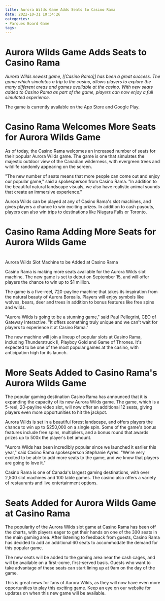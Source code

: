 ```yaml
---
title: Aurora Wilds Game Adds Seats to Casino Rama
date: 2022-10-31 10:34:26
categories:
- Parques Board Game
tags:
---
```



#  Aurora Wilds Game Adds Seats to Casino Rama

_Aurora Wilds newest game, [[Casino Rama]] has been a great success. The game which simulates a trip to the casino, allows players to explore the many different areas and games available at the casino. With new seats added to Casino Rama as part of the game, players can now enjoy a full simulated experience._

The game is currently available on the App Store and Google Play.

#  Casino Rama Welcomes More Seats for Aurora Wilds Game

As of today, the Casino Rama welcomes an increased number of seats for their popular Aurora Wilds game. The game is one that simulates the majestic outdoor view of the Canadian wilderness, with evergreen trees and wildlife randomly appearing on the screen.

"The new number of seats means that more people can come out and enjoy our popular game," said a spokesperson from Casino Rama. "In addition to the beautiful natural landscape visuals, we also have realistic animal sounds that create an immersive experience."

Aurora Wilds can be played at any of Casino Rama's slot machines, and gives players a chance to win exciting prizes. In addition to cash payouts, players can also win trips to destinations like Niagara Falls or Toronto.

#  Casino Rama Adding More Seats for Aurora Wilds Game

#
Aurora Wilds Slot Machine to be Added at Casino Rama

Casino Rama is making more seats available for the Aurora Wilds slot machine. The new game is set to debut on September 15, and will offer players the chance to win up to $1 million.

The game is a five-reel, 720-payline machine that takes its inspiration from the natural beauty of Aurora Borealis. Players will enjoy symbols like wolves, bears, deer and trees in addition to bonus features like free spins and wilds.

"Aurora Wilds is going to be a stunning game," said Paul Pellegrini, CEO of Gateway Interactive. "It offers something truly unique and we can't wait for players to experience it at Casino Rama."

The new machine will join a lineup of popular slots at Casino Rama, including Thunderstruck II, Playboy Gold and Game of Thrones. It's expected to be one of the most popular games at the casino, with anticipation high for its launch.

#  More Seats Added to Casino Rama's Aurora Wilds Game

The popular gaming destination Casino Rama has announced that it is expanding the capacity of its new Aurora Wilds game. The game, which is a 5-reel, 20-payline video slot, will now offer an additional 12 seats, giving players even more opportunities to hit the jackpot.

Aurora Wilds is set in a beautiful forest landscape, and offers players the chance to win up to $250,000 on a single spin. Some of the game's bonus features include free spins, multipliers, and a bonus round that awards prizes up to 500x the player's bet amount.

"Aurora Wilds has been incredibly popular since we launched it earlier this year," said Casino Rama spokesperson Stephanie Ayres. "We're very excited to be able to add more seats to the game, and we know that players are going to love it."

Casino Rama is one of Canada's largest gaming destinations, with over 2,500 slot machines and 100 table games. The casino also offers a variety of restaurants and live entertainment options.

#  Seats Added for Aurora Wilds Game at Casino Rama

The popularity of the Aurora Wilds slot game at Casino Rama has been off the charts, with players eager to get their hands on one of the 300 seats in the main gaming area. After listening to feedback from guests, Casino Rama has decided to add an additional 60 seats to accommodate the demand for this popular game.

The new seats will be added to the gaming area near the cash cages, and will be available on a first-come, first-served basis. Guests who want to take advantage of these seats can start lining up at 9am on the day of the game.

This is great news for fans of Aurora Wilds, as they will now have even more opportunities to play this exciting game. Keep an eye on our website for updates on when this new game will be available.